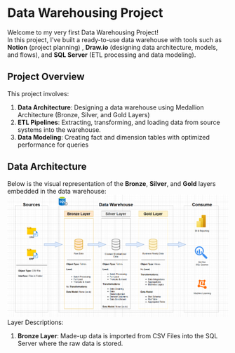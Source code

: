 # Data Warehousing Project
Welcome to my very first Data Warehousing Project!<br>
In this project, I've built a ready-to-use data warehouse with tools such as **Notion** (project planning) , **Draw.io** (designing data architecture, models, and flows), and **SQL Server** (ETL processing and data modeling). <br>
## Project Overview
This project involves: <br>
1. **Data Architecture**: Designing a data warehouse using Medallion Architecture (Bronze, Silver, and Gold Layers) <br>
2. **ETL Pipelines**: Extracting, transforming, and loading data from source systems into the warehouse.<br>
3. **Data Modeling**: Creating fact and dimension tables with optimized performance for queries <br>

## Data Architecture <br>
Below is the visual representation of the **Bronze**, **Silver**, and **Gold** layers embedded in the data warehouse:
![documents/data_architecture.png](https://github.com/Ryanmcl19/sql-data-warehouse-project/blob/ab00cca55bd5dfc3f6e34bdfdb1dab3008bd6a56/documents/data_architecture.png)
Layer Descriptions:<br>
1. **Bronze Layer**: Made-up data is imported from CSV Files into the SQL Server where the raw data is stored. <br>
